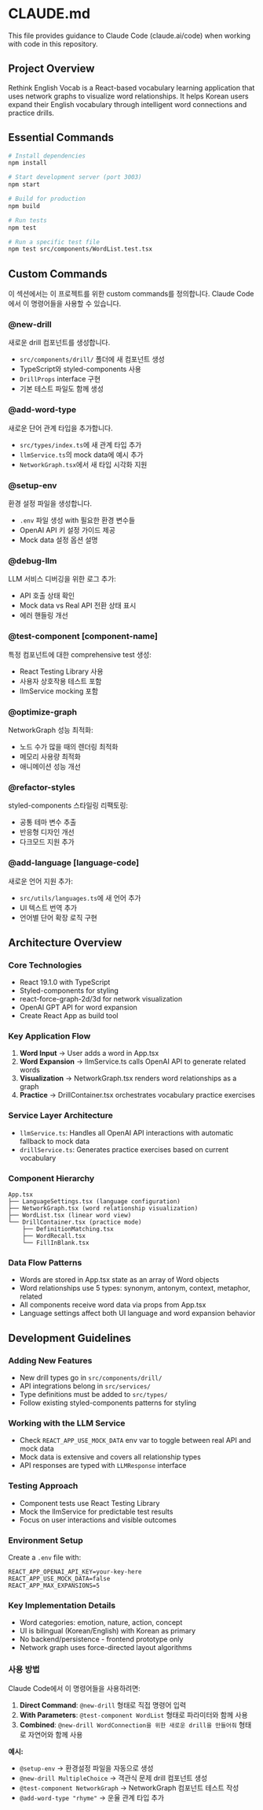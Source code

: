 # CLAUDE.md

This file provides guidance to Claude Code (claude.ai/code) when working with code in this repository.

## Project Overview
Rethink English Vocab is a React-based vocabulary learning application that uses network graphs to visualize word relationships. It helps Korean users expand their English vocabulary through intelligent word connections and practice drills.

## Essential Commands
```bash
# Install dependencies
npm install

# Start development server (port 3003)
npm start

# Build for production
npm build

# Run tests
npm test

# Run a specific test file
npm test src/components/WordList.test.tsx
```

## Custom Commands

이 섹션에서는 이 프로젝트를 위한 custom commands를 정의합니다. Claude Code에서 이 명령어들을 사용할 수 있습니다.

### @new-drill
새로운 drill 컴포넌트를 생성합니다.
- `src/components/drill/` 폴더에 새 컴포넌트 생성
- TypeScript와 styled-components 사용
- `DrillProps` interface 구현
- 기본 테스트 파일도 함께 생성

### @add-word-type
새로운 단어 관계 타입을 추가합니다.
- `src/types/index.ts`에 새 관계 타입 추가
- `llmService.ts`의 mock data에 예시 추가
- `NetworkGraph.tsx`에서 새 타입 시각화 지원

### @setup-env
환경 설정 파일을 생성합니다.
- `.env` 파일 생성 with 필요한 환경 변수들
- OpenAI API 키 설정 가이드 제공
- Mock data 설정 옵션 설명

### @debug-llm
LLM 서비스 디버깅을 위한 로그 추가:
- API 호출 상태 확인
- Mock data vs Real API 전환 상태 표시
- 에러 핸들링 개선

### @test-component [component-name]
특정 컴포넌트에 대한 comprehensive test 생성:
- React Testing Library 사용
- 사용자 상호작용 테스트 포함
- llmService mocking 포함

### @optimize-graph
NetworkGraph 성능 최적화:
- 노드 수가 많을 때의 렌더링 최적화
- 메모리 사용량 최적화
- 애니메이션 성능 개선

### @refactor-styles
styled-components 스타일링 리팩토링:
- 공통 테마 변수 추출
- 반응형 디자인 개선
- 다크모드 지원 추가

### @add-language [language-code]
새로운 언어 지원 추가:
- `src/utils/languages.ts`에 새 언어 추가
- UI 텍스트 번역 추가
- 언어별 단어 확장 로직 구현

## Architecture Overview

### Core Technologies
- React 19.1.0 with TypeScript
- Styled-components for styling
- react-force-graph-2d/3d for network visualization
- OpenAI GPT API for word expansion
- Create React App as build tool

### Key Application Flow
1. **Word Input** → User adds a word in App.tsx
2. **Word Expansion** → llmService.ts calls OpenAI API to generate related words
3. **Visualization** → NetworkGraph.tsx renders word relationships as a graph
4. **Practice** → DrillContainer.tsx orchestrates vocabulary practice exercises

### Service Layer Architecture
- `llmService.ts`: Handles all OpenAI API interactions with automatic fallback to mock data
- `drillService.ts`: Generates practice exercises based on current vocabulary

### Component Hierarchy
```
App.tsx
├── LanguageSettings.tsx (language configuration)
├── NetworkGraph.tsx (word relationship visualization)
├── WordList.tsx (linear word view)
└── DrillContainer.tsx (practice mode)
    ├── DefinitionMatching.tsx
    ├── WordRecall.tsx
    └── FillInBlank.tsx
```

### Data Flow Patterns
- Words are stored in App.tsx state as an array of Word objects
- Word relationships use 5 types: synonym, antonym, context, metaphor, related
- All components receive word data via props from App.tsx
- Language settings affect both UI language and word expansion behavior

## Development Guidelines

### Adding New Features
- New drill types go in `src/components/drill/`
- API integrations belong in `src/services/`
- Type definitions must be added to `src/types/`
- Follow existing styled-components patterns for styling

### Working with the LLM Service
- Check `REACT_APP_USE_MOCK_DATA` env var to toggle between real API and mock data
- Mock data is extensive and covers all relationship types
- API responses are typed with `LLMResponse` interface

### Testing Approach
- Component tests use React Testing Library
- Mock the llmService for predictable test results
- Focus on user interactions and visible outcomes

### Environment Setup
Create a `.env` file with:
```
REACT_APP_OPENAI_API_KEY=your-key-here
REACT_APP_USE_MOCK_DATA=false
REACT_APP_MAX_EXPANSIONS=5
```

### Key Implementation Details
- Word categories: emotion, nature, action, concept
- UI is bilingual (Korean/English) with Korean as primary
- No backend/persistence - frontend prototype only
- Network graph uses force-directed layout algorithms

### 사용 방법
Claude Code에서 이 명령어들을 사용하려면:

1. **Direct Command**: `@new-drill` 형태로 직접 명령어 입력
2. **With Parameters**: `@test-component WordList` 형태로 파라미터와 함께 사용
3. **Combined**: `@new-drill WordConnection을 위한 새로운 drill을 만들어줘` 형태로 자연어와 함께 사용

**예시:**
- `@setup-env` → 환경설정 파일을 자동으로 생성
- `@new-drill MultipleChoice` → 객관식 문제 drill 컴포넌트 생성
- `@test-component NetworkGraph` → NetworkGraph 컴포넌트 테스트 작성
- `@add-word-type "rhyme"` → 운율 관계 타입 추가